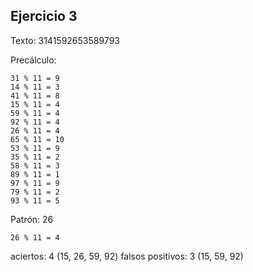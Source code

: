 ## Ejercicio 3

Texto: 3141592653589793

Precálculo:

    31 % 11 = 9
    14 % 11 = 3
    41 % 11 = 8
    15 % 11 = 4
    59 % 11 = 4
    92 % 11 = 4
    26 % 11 = 4
    65 % 11 = 10
    53 % 11 = 9
    35 % 11 = 2
    58 % 11 = 3
    89 % 11 = 1
    97 % 11 = 9
    79 % 11 = 2
    93 % 11 = 5

Patrón: 26

    26 % 11 = 4

aciertos: 4 (15, 26, 59, 92)
falsos positivos: 3 (15, 59, 92)
